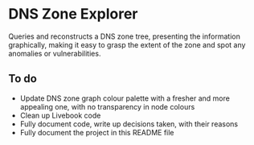 # DNS Zone Explorer

Queries and reconstructs a DNS zone tree, presenting the information
graphically, making it easy to grasp the extent of the zone and spot any
anomalies or vulnerabilities.

## To do

- Update DNS zone graph colour palette with a fresher and more appealing one,
  with no transparency in node colours
- Clean up Livebook code
- Fully document code, write up decisions taken, with their reasons
- Fully document the project in this README file
